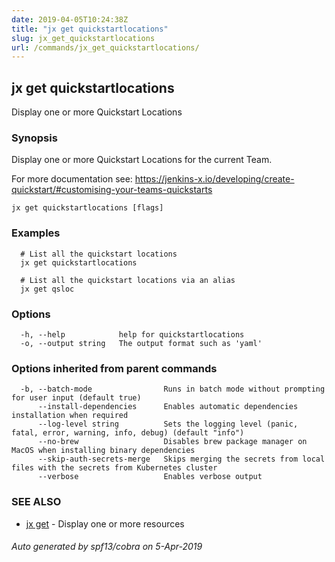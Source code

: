 ```yaml
---
date: 2019-04-05T10:24:38Z
title: "jx get quickstartlocations"
slug: jx_get_quickstartlocations
url: /commands/jx_get_quickstartlocations/
---
```

## jx get quickstartlocations

Display one or more Quickstart Locations

### Synopsis

Display one or more Quickstart Locations for the current Team. 

For more documentation see: https://jenkins-x.io/developing/create-quickstart/#customising-your-teams-quickstarts

```
jx get quickstartlocations [flags]
```

### Examples

```
  # List all the quickstart locations
  jx get quickstartlocations
  
  # List all the quickstart locations via an alias
  jx get qsloc
```

### Options

```
  -h, --help            help for quickstartlocations
  -o, --output string   The output format such as 'yaml'
```

### Options inherited from parent commands

```
  -b, --batch-mode                Runs in batch mode without prompting for user input (default true)
      --install-dependencies      Enables automatic dependencies installation when required
      --log-level string          Sets the logging level (panic, fatal, error, warning, info, debug) (default "info")
      --no-brew                   Disables brew package manager on MacOS when installing binary dependencies
      --skip-auth-secrets-merge   Skips merging the secrets from local files with the secrets from Kubernetes cluster
      --verbose                   Enables verbose output
```

### SEE ALSO

* [jx get](/commands/jx_get/)	 - Display one or more resources

###### Auto generated by spf13/cobra on 5-Apr-2019
